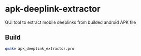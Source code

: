 # apk-deeplink-extractor
GUI tool to extract mobile deeplinks from builded android APK file

## Build
```bash
qmake apk_deeplink_extractor.pro
```


